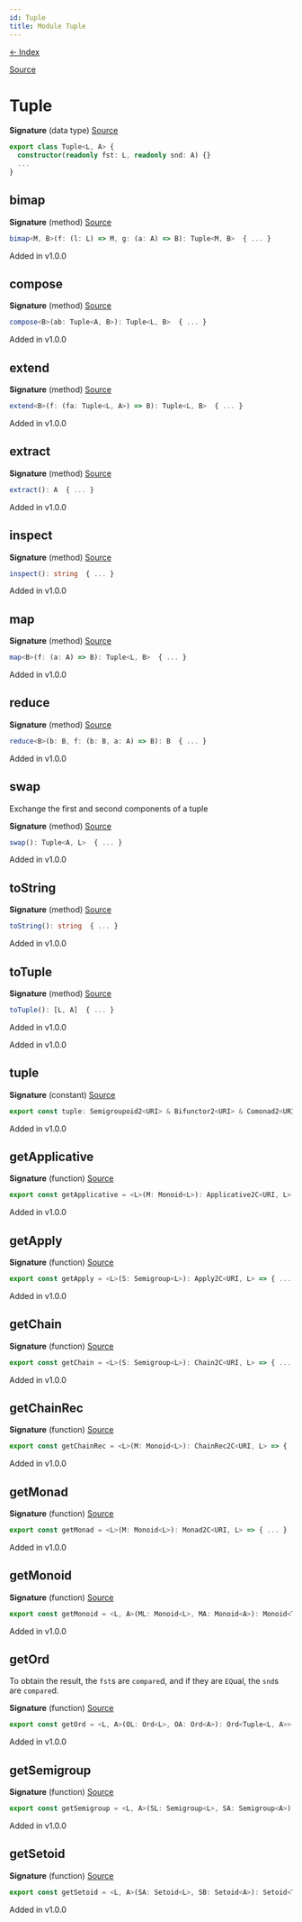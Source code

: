 ```yaml
---
id: Tuple
title: Module Tuple
---
```


[← Index](.)

[Source](https://github.com/gcanti/fp-ts/blob/master/src/Tuple.ts)

# Tuple

**Signature** (data type) [Source](https://github.com/gcanti/fp-ts/blob/master/src/Tuple.ts#L36-L72)

```ts
export class Tuple<L, A> {
  constructor(readonly fst: L, readonly snd: A) {}
  ...
}
```

## bimap

**Signature** (method) [Source](https://github.com/gcanti/fp-ts/blob/master/src/Tuple.ts#L47-L49)

```ts
bimap<M, B>(f: (l: L) => M, g: (a: A) => B): Tuple<M, B>  { ... }
```

Added in v1.0.0

## compose

**Signature** (method) [Source](https://github.com/gcanti/fp-ts/blob/master/src/Tuple.ts#L41-L43)

```ts
compose<B>(ab: Tuple<A, B>): Tuple<L, B>  { ... }
```

Added in v1.0.0

## extend

**Signature** (method) [Source](https://github.com/gcanti/fp-ts/blob/master/src/Tuple.ts#L53-L55)

```ts
extend<B>(f: (fa: Tuple<L, A>) => B): Tuple<L, B>  { ... }
```

Added in v1.0.0

## extract

**Signature** (method) [Source](https://github.com/gcanti/fp-ts/blob/master/src/Tuple.ts#L50-L52)

```ts
extract(): A  { ... }
```

Added in v1.0.0

## inspect

**Signature** (method) [Source](https://github.com/gcanti/fp-ts/blob/master/src/Tuple.ts#L63-L65)

```ts
inspect(): string  { ... }
```

Added in v1.0.0

## map

**Signature** (method) [Source](https://github.com/gcanti/fp-ts/blob/master/src/Tuple.ts#L44-L46)

```ts
map<B>(f: (a: A) => B): Tuple<L, B>  { ... }
```

Added in v1.0.0

## reduce

**Signature** (method) [Source](https://github.com/gcanti/fp-ts/blob/master/src/Tuple.ts#L56-L58)

```ts
reduce<B>(b: B, f: (b: B, a: A) => B): B  { ... }
```

Added in v1.0.0

## swap

Exchange the first and second components of a tuple

**Signature** (method) [Source](https://github.com/gcanti/fp-ts/blob/master/src/Tuple.ts#L60-L62)

```ts
swap(): Tuple<A, L>  { ... }
```

Added in v1.0.0

## toString

**Signature** (method) [Source](https://github.com/gcanti/fp-ts/blob/master/src/Tuple.ts#L66-L68)

```ts
toString(): string  { ... }
```

Added in v1.0.0

## toTuple

**Signature** (method) [Source](https://github.com/gcanti/fp-ts/blob/master/src/Tuple.ts#L69-L71)

```ts
toTuple(): [L, A]  { ... }
```

Added in v1.0.0

Added in v1.0.0

## tuple

**Signature** (constant) [Source](https://github.com/gcanti/fp-ts/blob/master/src/Tuple.ts#L236-L248)

```ts
export const tuple: Semigroupoid2<URI> & Bifunctor2<URI> & Comonad2<URI> & Foldable2v2<URI> & Traversable2v2<URI> = ...
```

Added in v1.0.0

## getApplicative

**Signature** (function) [Source](https://github.com/gcanti/fp-ts/blob/master/src/Tuple.ts#L173-L178)

```ts
export const getApplicative = <L>(M: Monoid<L>): Applicative2C<URI, L> => { ... }
```

Added in v1.0.0

## getApply

**Signature** (function) [Source](https://github.com/gcanti/fp-ts/blob/master/src/Tuple.ts#L157-L164)

```ts
export const getApply = <L>(S: Semigroup<L>): Apply2C<URI, L> => { ... }
```

Added in v1.0.0

## getChain

**Signature** (function) [Source](https://github.com/gcanti/fp-ts/blob/master/src/Tuple.ts#L188-L193)

```ts
export const getChain = <L>(S: Semigroup<L>): Chain2C<URI, L> => { ... }
```

Added in v1.0.0

## getChainRec

**Signature** (function) [Source](https://github.com/gcanti/fp-ts/blob/master/src/Tuple.ts#L218-L223)

```ts
export const getChainRec = <L>(M: Monoid<L>): ChainRec2C<URI, L> => { ... }
```

Added in v1.0.0

## getMonad

**Signature** (function) [Source](https://github.com/gcanti/fp-ts/blob/master/src/Tuple.ts#L198-L203)

```ts
export const getMonad = <L>(M: Monoid<L>): Monad2C<URI, L> => { ... }
```

Added in v1.0.0

## getMonoid

**Signature** (function) [Source](https://github.com/gcanti/fp-ts/blob/master/src/Tuple.ts#L143-L148)

```ts
export const getMonoid = <L, A>(ML: Monoid<L>, MA: Monoid<A>): Monoid<Tuple<L, A>> => { ... }
```

Added in v1.0.0

## getOrd

To obtain the result, the `fst`s are `compare`d, and if they are `EQ`ual, the
`snd`s are `compare`d.

**Signature** (function) [Source](https://github.com/gcanti/fp-ts/blob/master/src/Tuple.ts#L127-L129)

```ts
export const getOrd = <L, A>(OL: Ord<L>, OA: Ord<A>): Ord<Tuple<L, A>> => { ... }
```

Added in v1.0.0

## getSemigroup

**Signature** (function) [Source](https://github.com/gcanti/fp-ts/blob/master/src/Tuple.ts#L134-L138)

```ts
export const getSemigroup = <L, A>(SL: Semigroup<L>, SA: Semigroup<A>): Semigroup<Tuple<L, A>> => { ... }
```

Added in v1.0.0

## getSetoid

**Signature** (function) [Source](https://github.com/gcanti/fp-ts/blob/master/src/Tuple.ts#L115-L119)

```ts
export const getSetoid = <L, A>(SA: Setoid<L>, SB: Setoid<A>): Setoid<Tuple<L, A>> => { ... }
```

Added in v1.0.0
